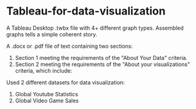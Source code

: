 # Tableau-for-data-visualization

A Tableau Desktop .twbx file with 4+ different graph types. Assembled graphs tells a simple coherent story.

A .docx or .pdf file of text containing two sections:
1. Section 1 meeting the requirements of the "About Your Data" criteria.
2. Section 2 meeting the requirements of the "About your visualizations" criteria, which include:

Used 2 different datasets for data visualization:
1. Global Youtube Statistics
2. Global Video Game Sales 
